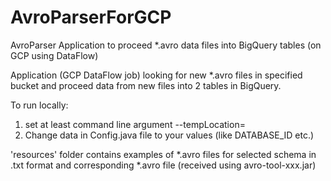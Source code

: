 # AvroParserForGCP
AvroParser Application to proceed *.avro data files into BigQuery tables (on GCP using DataFlow)

Application (GCP DataFlow job) looking for new *.avro files in specified bucket and proceed data from new files into 2 tables in BigQuery.

To run locally:
1) set at least command line argument --tempLocation=
2) Change data in Config.java file to your values (like DATABASE_ID etc.)

'resources' folder contains examples of *.avro files for selected schema in .txt format and corresponding *.avro file (received using avro-tool-xxx.jar) 

